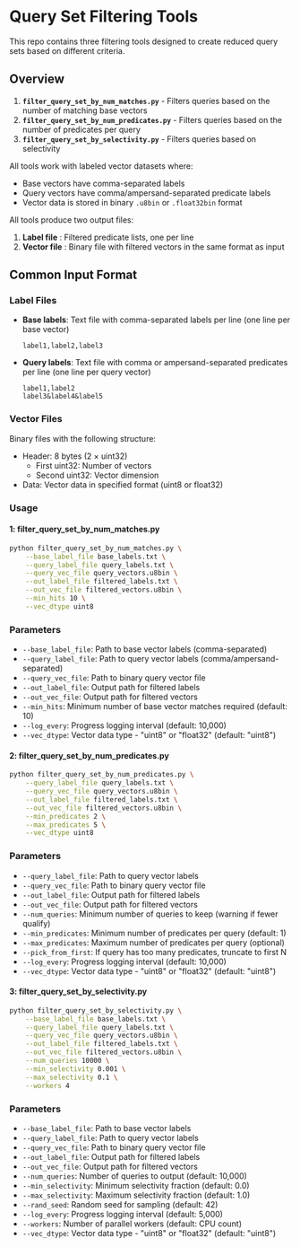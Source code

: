 # Query Set Filtering Tools

This repo contains three filtering tools designed to create reduced query sets based on different criteria. 

## Overview

1. **`filter_query_set_by_num_matches.py`** - Filters queries based on the number of matching base vectors
2. **`filter_query_set_by_num_predicates.py`** - Filters queries based on the number of predicates per query
3. **`filter_query_set_by_selectivity.py`** - Filters queries based on selectivity

All tools work with labeled vector datasets where:
- Base vectors have comma-separated labels
- Query vectors have comma/ampersand-separated predicate labels
- Vector data is stored in binary `.u8bin` or `.float32bin` format

All tools produce two output files:
1. **Label file** : Filtered predicate lists, one per line
2. **Vector file** : Binary file with filtered vectors in the same format as input

## Common Input Format

### Label Files
- **Base labels**: Text file with comma-separated labels per line (one line per base vector)
  ```
  label1,label2,label3
  ```

- **Query labels**: Text file with comma or ampersand-separated predicates per line (one line per query vector)
  ```
  label1,label2
  label3&label4&label5
  ```

### Vector Files
Binary files with the following structure:
- Header: 8 bytes (2 × uint32)
  - First uint32: Number of vectors
  - Second uint32: Vector dimension
- Data: Vector data in specified format (uint8 or float32)

### Usage

#### 1: filter_query_set_by_num_matches.py
```bash
python filter_query_set_by_num_matches.py \
    --base_label_file base_labels.txt \
    --query_label_file query_labels.txt \
    --query_vec_file query_vectors.u8bin \
    --out_label_file filtered_labels.txt \
    --out_vec_file filtered_vectors.u8bin \
    --min_hits 10 \
    --vec_dtype uint8
```

### Parameters
- `--base_label_file`: Path to base vector labels (comma-separated)
- `--query_label_file`: Path to query vector labels (comma/ampersand-separated)
- `--query_vec_file`: Path to binary query vector file
- `--out_label_file`: Output path for filtered labels
- `--out_vec_file`: Output path for filtered vectors
- `--min_hits`: Minimum number of base vector matches required (default: 10)
- `--log_every`: Progress logging interval (default: 10,000)
- `--vec_dtype`: Vector data type - "uint8" or "float32" (default: "uint8")


#### 2: filter_query_set_by_num_predicates.py

```bash
python filter_query_set_by_num_predicates.py \
    --query_label_file query_labels.txt \
    --query_vec_file query_vectors.u8bin \
    --out_label_file filtered_labels.txt \
    --out_vec_file filtered_vectors.u8bin \
    --min_predicates 2 \
    --max_predicates 5 \
    --vec_dtype uint8
```

### Parameters
- `--query_label_file`: Path to query vector labels
- `--query_vec_file`: Path to binary query vector file
- `--out_label_file`: Output path for filtered labels
- `--out_vec_file`: Output path for filtered vectors
- `--num_queries`: Minimum number of queries to keep (warning if fewer qualify)
- `--min_predicates`: Minimum number of predicates per query (default: 1)
- `--max_predicates`: Maximum number of predicates per query (optional)
- `--pick_from_first`: If query has too many predicates, truncate to first N
- `--log_every`: Progress logging interval (default: 10,000)
- `--vec_dtype`: Vector data type - "uint8" or "float32" (default: "uint8")

#### 3: filter_query_set_by_selectivity.py

```bash
python filter_query_set_by_selectivity.py \
    --base_label_file base_labels.txt \
    --query_label_file query_labels.txt \
    --query_vec_file query_vectors.u8bin \
    --out_label_file filtered_labels.txt \
    --out_vec_file filtered_vectors.u8bin \
    --num_queries 10000 \
    --min_selectivity 0.001 \
    --max_selectivity 0.1 \
    --workers 4
```

### Parameters
- `--base_label_file`: Path to base vector labels
- `--query_label_file`: Path to query vector labels
- `--query_vec_file`: Path to binary query vector file
- `--out_label_file`: Output path for filtered labels
- `--out_vec_file`: Output path for filtered vectors
- `--num_queries`: Number of queries to output (default: 10,000)
- `--min_selectivity`: Minimum selectivity fraction (default: 0.0)
- `--max_selectivity`: Maximum selectivity fraction (default: 1.0)
- `--rand_seed`: Random seed for sampling (default: 42)
- `--log_every`: Progress logging interval (default: 5,000)
- `--workers`: Number of parallel workers (default: CPU count)
- `--vec_dtype`: Vector data type - "uint8" or "float32" (default: "uint8")







